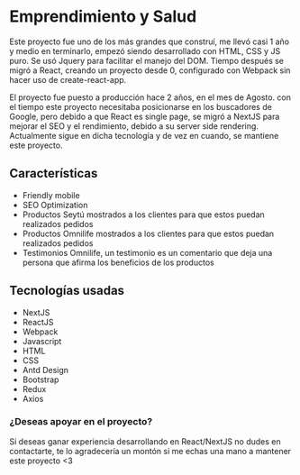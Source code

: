 # Emprendimiento y Salud
Este proyecto fue uno de los más grandes que construí, me llevó casi 1 año y medio en terminarlo, empezó siendo desarrollado con HTML, CSS y JS puro. Se usó Jquery para facilitar el manejo del DOM. Tiempo después se migró a React, creando un proyecto desde 0, configurado con Webpack sin hacer uso de create-react-app.

El proyecto fue puesto a producción hace 2 años, en el mes de Agosto. con el tiempo este proyecto necesitaba posicionarse en los buscadores de Google, pero debido a que React es single page, se migró a NextJS para mejorar el SEO y el rendimiento, debido a su server side rendering. Actualmente sigue en dicha tecnología y de vez en cuando, se mantiene este proyecto.

## Características
- Friendly mobile
- SEO Optimization
- Productos Seytú mostrados a los clientes para que estos puedan realizados pedidos
- Productos Omnilife mostrados a los clientes para que estos puedan realizados pedidos
- Testimonios Omnilife, un testimonio es un comentario que deja una persona que afirma los beneficios de los productos

## Tecnologías usadas
- NextJS
- ReactJS
- Webpack
- Javascript
- HTML
- CSS
- Antd Design
- Bootstrap
- Redux
- Axios

### ¿Deseas apoyar en el proyecto?
Si deseas ganar experiencia desarrollando en React/NextJS no dudes en contactarte, te lo agradecería un montón si me echas una mano a mantener este proyecto <3